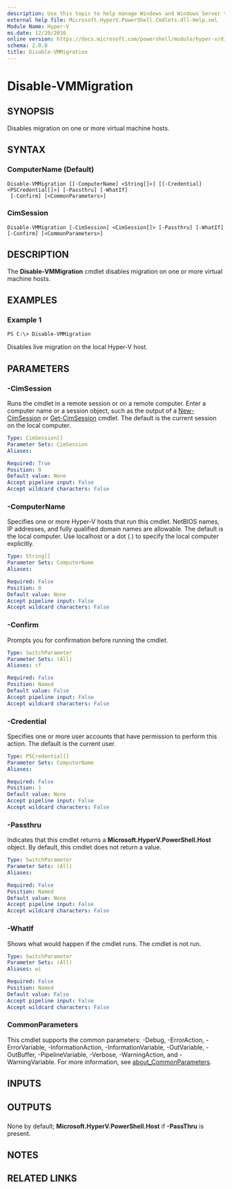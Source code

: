```yaml
---
description: Use this topic to help manage Windows and Windows Server technologies with Windows PowerShell.
external help file: Microsoft.HyperV.PowerShell.Cmdlets.dll-Help.xml
Module Name: Hyper-V
ms.date: 12/20/2016
online version: https://docs.microsoft.com/powershell/module/hyper-v/disable-vmmigration?view=windowsserver2019-ps&wt.mc_id=ps-gethelp
schema: 2.0.0
title: Disable-VMMigration
---
```


# Disable-VMMigration

## SYNOPSIS
Disables migration on one or more virtual machine hosts.

## SYNTAX

### ComputerName (Default)
```
Disable-VMMigration [[-ComputerName] <String[]>] [[-Credential] <PSCredential[]>] [-Passthru] [-WhatIf]
 [-Confirm] [<CommonParameters>]
```

### CimSession
```
Disable-VMMigration [-CimSession] <CimSession[]> [-Passthru] [-WhatIf] [-Confirm] [<CommonParameters>]
```

## DESCRIPTION
The **Disable-VMMigration** cmdlet disables migration on one or more virtual machine hosts.

## EXAMPLES

### Example 1
```
PS C:\> Disable-VMMigration
```

Disables live migration on the local Hyper-V host.

## PARAMETERS

### -CimSession
Runs the cmdlet in a remote session or on a remote computer.
Enter a computer name or a session object, such as the output of a [New-CimSession](https://go.microsoft.com/fwlink/p/?LinkId=227967) or [Get-CimSession](https://go.microsoft.com/fwlink/p/?LinkId=227966) cmdlet.
The default is the current session on the local computer.

```yaml
Type: CimSession[]
Parameter Sets: CimSession
Aliases: 

Required: True
Position: 0
Default value: None
Accept pipeline input: False
Accept wildcard characters: False
```

### -ComputerName
Specifies one or more Hyper-V hosts that run this cmdlet.
NetBIOS names, IP addresses, and fully qualified domain names are allowable.
The default is the local computer.
Use localhost or a dot (.) to specify the local computer explicitly.

```yaml
Type: String[]
Parameter Sets: ComputerName
Aliases: 

Required: False
Position: 0
Default value: None
Accept pipeline input: False
Accept wildcard characters: False
```

### -Confirm
Prompts you for confirmation before running the cmdlet.

```yaml
Type: SwitchParameter
Parameter Sets: (All)
Aliases: cf

Required: False
Position: Named
Default value: False
Accept pipeline input: False
Accept wildcard characters: False
```

### -Credential
Specifies one or more user accounts that have permission to perform this action.
The default is the current user.

```yaml
Type: PSCredential[]
Parameter Sets: ComputerName
Aliases: 

Required: False
Position: 1
Default value: None
Accept pipeline input: False
Accept wildcard characters: False
```

### -Passthru
Indicates that this cmdlet returns a **Microsoft.HyperV.PowerShell.Host** object.
By default, this cmdlet does not return a value.

```yaml
Type: SwitchParameter
Parameter Sets: (All)
Aliases: 

Required: False
Position: Named
Default value: None
Accept pipeline input: False
Accept wildcard characters: False
```

### -WhatIf
Shows what would happen if the cmdlet runs.
The cmdlet is not run.

```yaml
Type: SwitchParameter
Parameter Sets: (All)
Aliases: wi

Required: False
Position: Named
Default value: False
Accept pipeline input: False
Accept wildcard characters: False
```

### CommonParameters
This cmdlet supports the common parameters: -Debug, -ErrorAction, -ErrorVariable, -InformationAction, -InformationVariable, -OutVariable, -OutBuffer, -PipelineVariable, -Verbose, -WarningAction, and -WarningVariable. For more information, see [about_CommonParameters](https://go.microsoft.com/fwlink/?LinkID=113216).

## INPUTS

## OUTPUTS

###  
None by default; **Microsoft.HyperV.PowerShell.Host** if **-PassThru** is present.

## NOTES

## RELATED LINKS

